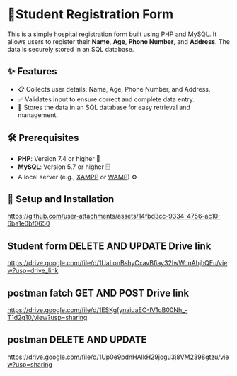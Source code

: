 # 🏥Student Registration Form

This is a simple hospital registration form built using PHP and MySQL. It allows users to register their **Name**, **Age**, **Phone Number**, and **Address**. The data is securely stored in an SQL database.

## ✨ Features

- 📋 Collects user details: Name, Age, Phone Number, and Address.
- ✅ Validates input to ensure correct and complete data entry.
- 💾 Stores the data in an SQL database for easy retrieval and management.

## 🛠️ Prerequisites

- **PHP**: Version 7.4 or higher 🐘
- **MySQL**: Version 5.7 or higher 🗄️
- A local server (e.g., [XAMPP](https://www.apachefriends.org/) or [WAMP](https://www.wampserver.com/)) ⚙️

## 🚀 Setup and Installation


https://github.com/user-attachments/assets/14fbd3cc-9334-4756-ac10-6ba1e0bf0650


##  Student form DELETE AND UPDATE Drive link 
https://drive.google.com/file/d/1UaLonBshyCxavBfiay32IwWcnAhjhQEu/view?usp=drive_link


## postman fatch GET AND POST  Drive link 
https://drive.google.com/file/d/1ESKgfynaiuaEO-IV1oB00Nh_-T1d2q10/view?usp=sharing

## postman  DELETE AND UPDATE
https://drive.google.com/file/d/1Up0e9pdnHAlkH29jogu3j8VM2398gtzu/view?usp=sharing

